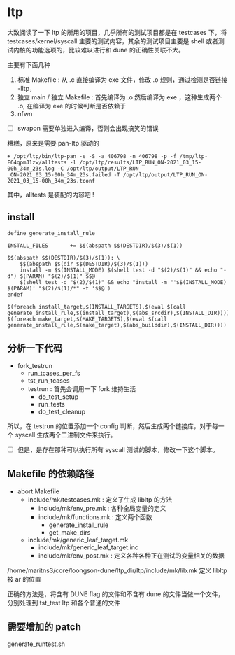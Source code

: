 # ltp

大致阅读了一下 ltp 的所用的项目，几乎所有的测试项目都是在 testcases 下，将 testcases/kernel/syscall 主要的测试内容，其余的测试项目主要是 shell 或者测试内核的功能选项的，比较难以进行和 dune 的正确性关联不大。

主要有下面几种
1. 标准 Makefile : 从 .c 直接编译为 exe 文件，修改 .o 规则，通过检测是否链接 -lltp，
2. 独立 main / 独立 Makefile : 首先编译为 .o 然后编译为 exe ，这种生成两个 .o, 在编译为 exe 的时候判断是否依赖于
3. nfwn


- [ ] swapon 需要单独进入编译，否则会出现搞笑的错误


糟糕，原来是需要 pan-ltp 驱动的
```plain
+ /opt/ltp/bin/ltp-pan -e -S -a 406798 -n 406798 -p -f /tmp/ltp-F64qpmJ1zw/alltests -l /opt/ltp/results/LTP_RUN_ON-2021_03_15-00h_34m_23s.log -C /opt/ltp/output/LTP_RUN
_ON-2021_03_15-00h_34m_23s.failed -T /opt/ltp/output/LTP_RUN_ON-2021_03_15-00h_34m_23s.tconf
```
其中，alltests 是装配的内容吧 !

## install
```plain
define generate_install_rule

INSTALL_FILES		+= $$(abspath $$(DESTDIR)/$(3)/$(1))

$$(abspath $$(DESTDIR)/$(3)/$(1)): \
    $$(abspath $$(dir $$(DESTDIR)/$(3)/$(1)))
	install -m $$(INSTALL_MODE) $(shell test -d "$(2)/$(1)" && echo "-d") $(PARAM) "$(2)/$(1)" $$@
	$(shell test -d "$(2)/$(1)" && echo "install -m "'$$(INSTALL_MODE) $(PARAM)' "$(2)/$(1)/*" -t '$$@')
endef

$(foreach install_target,$(INSTALL_TARGETS),$(eval $(call generate_install_rule,$(install_target),$(abs_srcdir),$(INSTALL_DIR))))
$(foreach make_target,$(MAKE_TARGETS),$(eval $(call generate_install_rule,$(make_target),$(abs_builddir),$(INSTALL_DIR))))
```

## 分析一下代码
- fork_testrun
  * run_tcases_per_fs
  * tst_run_tcases
  - testrun : 首先会调用一下 fork 维持生活
    - do_test_setup
    - run_tests
    - do_test_cleanup

所以，在 testrun 的位置添加一个 config 判断，然后生成两个链接库，对于每一个 syscall 生成两个二进制文件来执行。

- [ ] 但是，是存在那种可以执行所有 syscall 测试的脚本，修改一下这个脚本。

## Makefile 的依赖路径

- abort:Makefile
  - include/mk/testcases.mk : 定义了生成 libltp 的方法
    - include/mk/env_pre.mk : 各种全局变量的定义
    - include/mk/functions.mk : 定义两个函数
      - generate_install_rule
      - get_make_dirs
  - include/mk/generic_leaf_target.mk
     - include/mk/generic_leaf_target.inc
     - include/mk/env_post.mk : 定义各种各种正在测试的变量相关的数据

/home/maritns3/core/loongson-dune/ltp_dir/ltp/include/mk/lib.mk 定义 libltp 被 ar 的位置

正确的方法是，将含有 DUNE flag 的文件和不含有 dune 的文件当做一个文件，分别处理到 tst_test ltp 和各个普通的文件

## 需要增加的 patch
generate_runtest.sh
